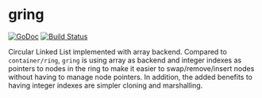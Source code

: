 # gring

[![GoDoc](https://godoc.org/github.com/atedja/gring?status.svg)](https://godoc.org/github.com/atedja/gring) [![Build Status](https://travis-ci.org/atedja/gring.svg?branch=master)](https://travis-ci.org/atedja/gring)

Circular Linked List implemented with array backend.
Compared to `container/ring`, `gring` is using array as backend and integer indexes as pointers to nodes in the ring to make it easier to swap/remove/insert nodes without having to manage node pointers.
In addition, the added benefits to having integer indexes are simpler cloning and marshalling.
